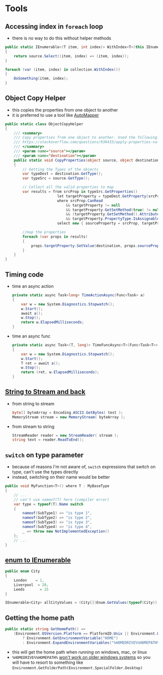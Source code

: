 # Tools

## Accessing index in `foreach` loop

- there is no way to do this without helper methods

```cs
public static IEnumerable<(T item, int index)> WithIndex<T>(this IEnumerable<T> source)
{
    return source.Select((item, index) => (item, index));
}
```

```cs
foreach (var (item, index) in collection.WithIndex())
{
    DoSomething(item, index);
}
```

## Object Copy Helper

- this copies the properties from one object to another
- it is preferred to use a tool like [AutoMapper](https://automapper.org/)

```cs
public static class ObjectCopyHelper
{
    /// <summary>
    /// Copy properties from one object to another. Used the following:
    /// https://stackoverflow.com/questions/930433/apply-properties-values-from-one-object-to-another-of-the-same-type-automaticall
    /// </summary>
    /// <param name="source"></param>
    /// <param name="destination"></param>
    public static void CopyProperties(object source, object destination)
    {
        // Getting the Types of the objects
        var typeDest = destination.GetType();
        var typeSrc = source.GetType();

        // Collect all the valid properties to map
        var results = from srcProp in typeSrc.GetProperties()
                        let targetProperty = typeDest.GetProperty(srcProp.Name)
                        where srcProp.CanRead
                            && targetProperty != null
                            && targetProperty.GetSetMethod(true) != null && !targetProperty.GetSetMethod(true).IsPrivate
                            && (targetProperty.GetSetMethod().Attributes & MethodAttributes.Static) == 0
                            && targetProperty.PropertyType.IsAssignableFrom(srcProp.PropertyType)
                        select new { sourceProperty = srcProp, targetProperty };

        //map the properties
        foreach (var props in results)
        {
            props.targetProperty.SetValue(destination, props.sourceProperty.GetValue(source, null), null);
        }
    }
}
```

## Timing code

- time an async action

    ```cs
    private static async Task<long> TimeActionAsync(Func<Task> a)
    {
        var w = new System.Diagnostics.Stopwatch();
        w.Start();
        await a();
        w.Stop();
        return w.ElapsedMilliseconds;
    }
    ```

- time an async func

    ```cs
    private static async Task<(T, long)> TimeFuncAsync<T>(Func<Task<T>> a)
    {
        var w = new System.Diagnostics.Stopwatch();
        w.Start();
        T ret = await a();
        w.Stop();
        return (ret, w.ElapsedMilliseconds);
    }
    ```

## [String to Stream and back](https://www.csharp411.com/c-convert-string-to-stream-and-stream-to-string/)

- from string to stream

    ```cs
    byte[] byteArray = Encoding.ASCII.GetBytes( test );
    MemoryStream stream = new MemoryStream( byteArray );
    ```

- from stream to string

    ```cs
    StreamReader reader = new StreamReader( stream );
    string text = reader.ReadToEnd();
    ```

## `switch` on type parameter

- because of reasons I'm not aware of, `switch` expressions that switch on type, can't use the types directly
- instead, switching on their name would be better

```cs
public void MyFunction<T>() where T : MyBaseType
{
    // ...
    // can't use nameof(T) here (compiler error)
    var type = typeof(T).Name switch
    {
        nameof(SubType1) => "is type 1",
        nameof(SubType2) => "is type 2",
        nameof(SubType3) => "is type 3",
        nameof(SubType4) => "is type 4",
        _ => throw new NotImplementedException()
    };
    // ...
}
```
<!-- markdownlint-disable MD033 -->
## [enum to IEnumerable<Enum>](https://stackoverflow.com/questions/12447473/how-can-i-create-an-ienumerable-from-an-enum)
<!-- markdownlint-enable MD033 -->

```cs
public enum City
{
    London    = 1,
    Liverpool  = 20,
    Leeds       = 25
}
```

```cs
IEnumerable<City> allCityValues = (City[])Enum.GetValues(typeof(City));
```

## Getting the home path

```cs
public static string GetHomePath() =>
    (Environment.OSVersion.Platform == PlatformID.Unix || Environment.OSVersion.Platform == PlatformID.MacOSX)
        ? Environment.GetEnvironmentVariable("HOME")
        : Environment.ExpandEnvironmentVariables("%HOMEDRIVE%%HOMEPATH%");
```

- this will get the home path when running on windows, mac, or linux
- `%HOMEDRIVE%%HOMEPATH%` [won't work on older windows systems](https://stackoverflow.com/questions/39573548/cant-expand-environment-variables-with-c-sharp-using-windows-7) so you will have to resort to something like `Environment.GetFolderPath(Environment.SpecialFolder.Desktop)`
